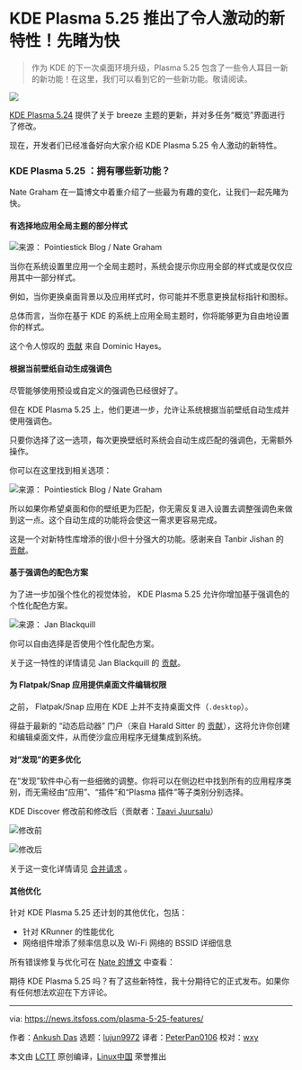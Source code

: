 [#]: subject: "Exciting New Features Revealed for KDE Plasma 5.25! Take a Look Here"
[#]: via: "https://news.itsfoss.com/plasma-5-25-features/"
[#]: author: "Ankush Das https://news.itsfoss.com/author/ankush/"
[#]: collector: "lujun9972"
[#]: translator: "PeterPan0106"
[#]: reviewer: "wxy"
[#]: publisher: " "
[#]: url: " "

KDE Plasma 5.25 推出了令人激动的新特性！先睹为快
======

> 作为 KDE 的下一次桌面环境升级，Plasma 5.25 包含了一些令人耳目一新的新功能！在这里，我们可以看到它的一些新功能。敬请阅读。

![](https://news.itsfoss.com/wp-content/uploads/2022/04/kde-5-25-release.png)

[KDE Plasma 5.24][1] 提供了关于 breeze 主题的更新，并对多任务“概览”界面进行了修改。

现在，开发者们已经准备好向大家介绍 KDE Plasma 5.25 令人激动的新特性。

### KDE Plasma 5.25 ：拥有哪些新功能？

Nate Graham 在一篇博文中着重介绍了一些最为有趣的变化，让我们一起先睹为快。

#### 有选择地应用全局主题的部分样式

![来源： Pointiestick Blog / Nate Graham][2]

当你在系统设置里应用一个全局主题时，系统会提示你应用全部的样式或是仅仅应用其中一部分样式。

例如，当你更换桌面背景以及应用样式时，你可能并不愿意更换鼠标指针和图标。

总体而言，当你在基于 KDE 的系统上应用全局主题时，你将能够更为自由地设置你的样式。

这个令人惊叹的 [贡献][3] 来自 Dominic Hayes。

#### 根据当前壁纸自动生成强调色

尽管能够使用预设或自定义的强调色已经很好了。

但在 KDE Plasma 5.25 上，他们更进一步，允许让系统根据当前壁纸自动生成并使用强调色。

只要你选择了这一选项，每次更换壁纸时系统会自动生成匹配的强调色，无需额外操作。

你可以在这里找到相关选项：

![来源： Pointiestick Blog / Nate Graham][4]

所以如果你希望桌面和你的壁纸更为匹配，你无需反复进入设置去调整强调色来做到这一点。这个自动生成的功能将会使这一需求更容易完成。

这是一个对新特性库增添的很小但十分强大的功能。感谢来自 Tanbir Jishan 的 [贡献][5]。

#### 基于强调色的配色方案

为了进一步加强个性化的视觉体验， KDE Plasma 5.25 允许你增加基于强调色的个性化配色方案。

![来源： Jan Blackquill][6]

你可以自由选择是否使用个性化配色方案。

关于这一特性的详情请见 Jan Blackquill 的 [贡献][7]。

#### 为 Flatpak/Snap 应用提供桌面文件编辑权限

之前， Flatpak/Snap 应用在 KDE 上并不支持桌面文件（`.desktop`）。

得益于最新的 “动态启动器” 门户（来自 Harald Sitter 的 [贡献][8]），这将允许你创建和编辑桌面文件，从而使沙盒应用程序无缝集成到系统。

#### 对“发现”的更多优化

在“发现”软件中心有一些细微的调整。你将可以在侧边栏中找到所有的应用程序类别，而无需经由“应用”、“插件”和“Plasma 插件”等子类别分别选择。

KDE Discover 修改前和修改后（贡献者：[Taavi Juursalu][9]）

![修改前][12]

![修改后][13]

关于这一变化详情请见 [合并请求][10] 。

#### 其他优化

针对 KDE Plasma 5.25 还计划的其他优化，包括：

  * 针对 KRunner 的性能优化
  * 网络组件增添了频率信息以及 Wi-Fi 网络的 BSSID 详细信息

所有错误修复与优化可在 [Nate 的博文][11] 中查看：

期待 KDE Plasma 5.25 吗？有了这些新特性，我十分期待它的正式发布。如果你有任何想法欢迎在下方评论。

--------------------------------------------------------------------------------

via: https://news.itsfoss.com/plasma-5-25-features/

作者：[Ankush Das][a]
选题：[lujun9972][b]
译者：[PeterPan0106](https://github.com/PeterPan0106)
校对：[wxy](https://github.com/wxy)

本文由 [LCTT](https://github.com/LCTT/TranslateProject) 原创编译，[Linux中国](https://linux.cn/) 荣誉推出

[a]: https://news.itsfoss.com/author/ankush/
[b]: https://github.com/lujun9972
[1]: https://news.itsfoss.com/kde-plasma-5-24-lts-release/
[2]: https://news.itsfoss.com/wp-content/uploads/2022/04/kde-plasma-5-25.jpg
[3]: https://invent.kde.org/plasma/plasma-workspace/-/merge_requests/1043
[4]: https://news.itsfoss.com/wp-content/uploads/2022/04/plasma-5-25-tinted-wallpaper-accent.jpg
[5]: https://invent.kde.org/plasma/plasma-workspace/-/merge_requests/1325
[6]: https://news.itsfoss.com/wp-content/uploads/2022/04/tint-color-scheme.png
[7]: https://invent.kde.org/plasma/plasma-workspace/-/merge_requests/1620
[8]: https://invent.kde.org/plasma/xdg-desktop-portal-kde/-/commit/d5f958e149705e27bbba9f3bbec659ff5bed1d80
[9]: https://invent.kde.org/taavi
[10]: https://invent.kde.org/plasma/discover/-/merge_requests/234
[11]: https://pointieststick.com/2022/04/22/this-week-in-kde-major-accent-color-and-global-theme-improvements/
[12]: https://news.itsfoss.com/wp-content/uploads/2022/04/kde-discover-plasma-5-25.png
[13]: https://news.itsfoss.com/wp-content/uploads/2022/04/kde-plasma-5-25-discover.png
